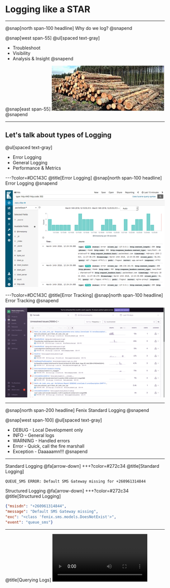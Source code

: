 # Logging like a STAR

---

@snap[north span-100 headline]
Why do we log?
@snapend

@snap[west span-55]
@ul[spaced text-gray]
- Troubleshoot
- Visibility
- Analysis & Insight
@snapend

@snap[east span-55]
![](assets/img/logs.jpg)
@snapend

---

## Let's talk about types of Logging
@ul[spaced text-gray]
- Error Logging
- General Logging
- Performance & Metrics

---?color=#DC143C
@title[Error Logging]
@snap[north span-100 headline]
Error Logging
@snapend

![](assets/img/kibana.png)

---?color=#DC143C
@title[Error Tracking]
@snap[north span-100 headline]
Error Tracking
@snapend

![](assets/img/sentry.png)

---
@snap[north span-200 headline]
Fenix Standard Logging
@snapend

@snap[west span-100]
@ul[spaced text-gray]
- DEBUG - Local Development only
- INFO - General logs
- WARNING - Handled errors
- Error - Quick, call the fire marshall
- Exception - Daaaaamn!!!
@snapend

---

Standard Logging
@fa[arrow-down]
+++?color=#272c34 @title[Standard Logging]
```
QUEUE_SMS ERROR: Default SMS Gateway missing for +260961314844
```

Structured Logging
@fa[arrow-down]
+++?color=#272c34 @title[Structured Logging]
```json
{"msisdn": "+260961314844",
"message": "Default SMS Gateway missing",
"exc": "<class 'fenix.sms.models.DoesNotExist'>",
"event": "queue_sms"}
```


---
@title[Querying Logs]
![](assets/img/mine.webm)
